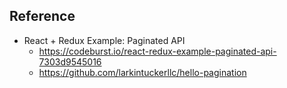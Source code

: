 ## Reference
- React + Redux Example: Paginated API
    - https://codeburst.io/react-redux-example-paginated-api-7303d9545016
    - https://github.com/larkintuckerllc/hello-pagination